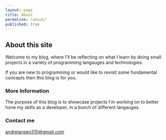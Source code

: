 ```yaml
---
layout: page
title: About
permalink: /about/
published: true
---
```


## About this site

Welcome to my blog, where I'll be reflecting on what I learn by doing small projects in a variety of programming langauges and technologies.

If you are new to programming or would like to revisit some fundamental concepts then this blog is for you.



### More Information

The purpose of this blog is to showcase projects I'm working on to better hone my skills as a developer, in a bunch of different langauges.

### Contact me

[andrejansen315@gmail.com](mailto:andrejansen315@gmail.com)
